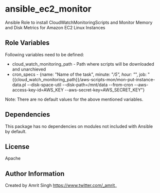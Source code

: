 # ansible_ec2_monitor
Ansible Role to install CloudWatchMonitoringScripts and Monitor Memory and Disk Metrics for Amazon EC2 Linux Instances

Role Variables
--------------

Following variables need to be defined:

- cloud_watch_monitoring_path - Path where scripts will be downloaded and unarchieved
- cron_specs - {name: "Name of the task", minute: "*/5", hour: "*", job: "{{cloud_watch_monitoring_path}}/aws-scripts-mon/mon-put-instance-data.pl --disk-space-util --disk-path=/mnt/data --from-cron --aws-access-key-id=AWS_KEY --aws-secret-key=AWS_SECRET_KEY"}

Note: There are no default values for the above mentioned variables.

Dependencies
------------

This package has no dependencies on modules not included with Ansible by default.

License
-------

Apache

Author Information
------------------

Created by Amrit Singh
https://www.twitter.com/_amrit_
